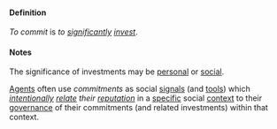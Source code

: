 #### Definition

*To commit* is *to [significantly](https://github.com/gcassel/Modular-Organization-Terminology/blob/master/terms/significance.md) [invest](https://github.com/gcassel/Modular-Organization-Terminology/blob/master/terms/invest.md)*.

#### Notes

The significance of investments may be [personal](https://github.com/gcassel/Modular-Organization-Terminology/blob/master/terms/personal.md) or [social](https://github.com/gcassel/Modular-Organization-Terminology/blob/master/terms/social.md).

[Agents](https://github.com/gcassel/Modular-Organization-Terminology/blob/master/terms/agent.md) often use *commitments* as social [signals](https://github.com/gcassel/Modular-Organization-Terminology/blob/master/terms/signal.md) (and [tools](https://github.com/gcassel/Modular-Organization-Terminology/blob/master/terms/tool.md)) which *[intentionally](https://github.com/gcassel/Modular-Organization-Terminology/blob/master/terms/intention.md) [relate](https://github.com/gcassel/Modular-Organization-Terminology/blob/master/terms/relate.md) their [reputation](https://github.com/gcassel/Modular-Organization-Terminology/blob/master/terms/reputation.md)* in a [specific](https://github.com/gcassel/Modular-Organization-Terminology/blob/master/terms/specific.md) social [context](https://github.com/gcassel/Modular-Organization-Terminology/blob/master/terms/context.md) to their [governance](https://github.com/gcassel/Modular-Organization-Terminology/blob/master/terms/govern.md) of their commitments (and related investments) within that context.
